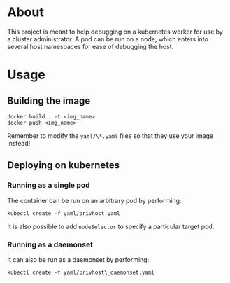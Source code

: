 # About

This project is meant to help debugging on a kubernetes worker for use by a cluster administrator. A pod can be run on a node, which enters into several host namespaces for ease of debugging the host.

# Usage

## Building the image

```
docker build . -t <img_name>
docker push <img_name>
```
Remember to modify the `yaml/\*.yaml` files so that they use your image instead!

## Deploying on kubernetes

### Running as a single pod

The container can be run on an arbitrary pod by performing:

`kubectl create -f yaml/privhost.yaml`

It is also possible to add `nodeSelector` to specify a particular target pod.

### Running as a daemonset

It can also be run as a daemonset by performing:

`kubectl create -f yaml/privhost\_daemonset.yaml`
